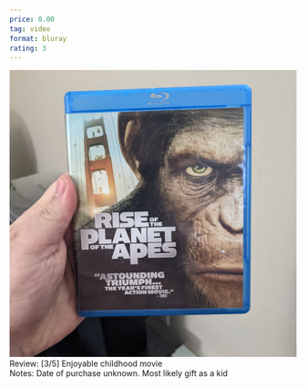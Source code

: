 ```yaml
---
price: 0.00
tag: video
format: bluray
rating: 3
---
```

![riseoftheplanetoftheapes](/assets/img/ibuycrap/riseoftheplanetoftheapes.jpg) 
<br>
Review: [3/5] Enjoyable childhood movie   
Notes: Date of purchase unknown. Most likely gift as a kid